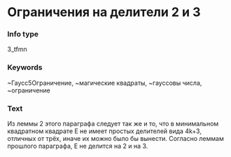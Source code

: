 # Ограничения на делители 2 и 3
### Info type
3_tfmn
### Keywords
~Гаусс5Ограничение, ~магические квадраты, ~гауссовы числа, ~ограничение
### Text
Из леммы 2 этого параграфа следует так же и то, что в минимальном квадратном квадрате E не имеет простых делителей вида 4k+3, отличных от трёх, иначе их можно было бы вынести. Согласно леммам прошлого параграфа, E не делится на 2 и на 3.
```
